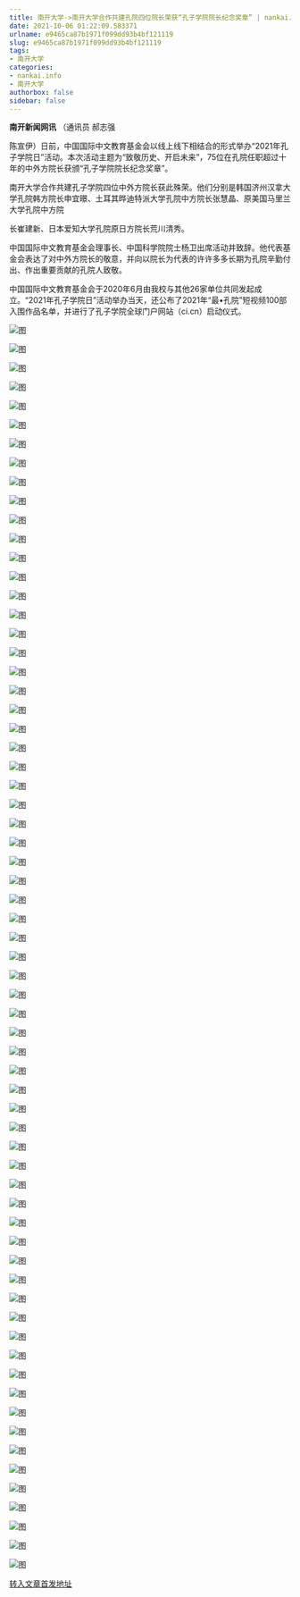 ```yaml
---
title: 南开大学->南开大学合作共建孔院四位院长荣获“孔子学院院长纪念奖章” | nankai.info
date: 2021-10-06 01:22:09.583371
urlname: e9465ca87b1971f099dd93b4bf121119
slug: e9465ca87b1971f099dd93b4bf121119
tags: 
- 南开大学
categories:
- nankai.info
- 南开大学
authorbox: false
sidebar: false
---
```

**南开新闻网讯** （通讯员 郝志强

陈宣伊）日前，中国国际中文教育基金会以线上线下相结合的形式举办“2021年孔子学院日”活动。本次活动主题为“致敬历史、开启未来”，75位在孔院任职超过十年的中外方院长获颁“孔子学院院长纪念奖章”。

南开大学合作共建孔子学院四位中外方院长获此殊荣。他们分别是韩国济州汉拿大学孔院韩方院长申宜暻、土耳其晔迪特派大学孔院中方院长张慧晶、原美国马里兰大学孔院中方院
<!--more-->
长崔建新、日本爱知大学孔院原日方院长荒川清秀。

中国国际中文教育基金会理事长、中国科学院院士杨卫出席活动并致辞。他代表基金会表达了对中外方院长的敬意，并向以院长为代表的许许多多长期为孔院辛勤付出、作出重要贡献的孔院人致敬。

中国国际中文教育基金会于2020年6月由我校与其他26家单位共同发起成立。“2021年孔子学院日”活动举办当天，还公布了2021年“最•孔院”短视频100部入围作品名单，并进行了孔子学院全球门户网站（ci.cn）启动仪式。

![图](http://news.nankai.edu.cn/ywsd/system/2021/10/02/g)

![图](http://news.nankai.edu.cn/ywsd/system/2021/10/02/p)

![图](http://news.nankai.edu.cn/ywsd/system/2021/10/02/j)

![图](http://news.nankai.edu.cn/ywsd/system/2021/10/02/)

![图](http://news.nankai.edu.cn/ywsd/system/2021/10/02/b)

![图](http://news.nankai.edu.cn/ywsd/system/2021/10/02/1)

![图](http://news.nankai.edu.cn/ywsd/system/2021/10/02/f)

![图](http://news.nankai.edu.cn/ywsd/system/2021/10/02/f)

![图](http://news.nankai.edu.cn/ywsd/system/2021/10/02/a)

![图](http://news.nankai.edu.cn/ywsd/system/2021/10/02/d)

![图](http://news.nankai.edu.cn/ywsd/system/2021/10/02/7)

![图](http://news.nankai.edu.cn/ywsd/system/2021/10/02/d)

![图](http://news.nankai.edu.cn/ywsd/system/2021/10/02/_)

![图](http://news.nankai.edu.cn/ywsd/system/2021/10/02/8)

![图](http://news.nankai.edu.cn/ywsd/system/2021/10/02/8)

![图](http://news.nankai.edu.cn/ywsd/system/2021/10/02/8)

![图](http://news.nankai.edu.cn/ywsd/system/2021/10/02/1)

![图](http://news.nankai.edu.cn/ywsd/system/2021/10/02/4)

![图](http://news.nankai.edu.cn/ywsd/system/2021/10/02/0)

![图](http://news.nankai.edu.cn/ywsd/system/2021/10/02/0)

![图](http://news.nankai.edu.cn/ywsd/system/2021/10/02/0)

![图](http://news.nankai.edu.cn/ywsd/system/2021/10/02/3)

![图](http://news.nankai.edu.cn/ywsd/system/2021/10/02/0)

![图](http://news.nankai.edu.cn/ywsd/system/2021/10/02/0)

![图](http://news.nankai.edu.cn/)

![图](http://news.nankai.edu.cn/ywsd/system/2021/10/02/8)

![图](http://news.nankai.edu.cn/ywsd/system/2021/10/02/1)

![图](http://news.nankai.edu.cn/ywsd/system/2021/10/02/4)

![图](http://news.nankai.edu.cn/)

![图](http://news.nankai.edu.cn/ywsd/system/2021/10/02/0)

![图](http://news.nankai.edu.cn/ywsd/system/2021/10/02/0)

![图](http://news.nankai.edu.cn/ywsd/system/2021/10/02/0)

![图](http://news.nankai.edu.cn/)

![图](http://news.nankai.edu.cn/ywsd/system/2021/10/02/3)

![图](http://news.nankai.edu.cn/ywsd/system/2021/10/02/0)

![图](http://news.nankai.edu.cn/ywsd/system/2021/10/02/0)

![图](http://news.nankai.edu.cn/)

![图](http://news.nankai.edu.cn/ywsd/system/2021/10/02/c)

![图](http://news.nankai.edu.cn/ywsd/system/2021/10/02/i)

![图](http://news.nankai.edu.cn/ywsd/system/2021/10/02/p)

![图](http://news.nankai.edu.cn/)

![图](http://news.nankai.edu.cn/ywsd/system/2021/10/02/n)

![图](http://news.nankai.edu.cn/ywsd/system/2021/10/02/c)

![图](http://news.nankai.edu.cn/ywsd/system/2021/10/02/)

![图](http://news.nankai.edu.cn/ywsd/system/2021/10/02/u)

![图](http://news.nankai.edu.cn/ywsd/system/2021/10/02/d)

![图](http://news.nankai.edu.cn/ywsd/system/2021/10/02/e)

![图](http://news.nankai.edu.cn/ywsd/system/2021/10/02/)

![图](http://news.nankai.edu.cn/ywsd/system/2021/10/02/i)

![图](http://news.nankai.edu.cn/ywsd/system/2021/10/02/a)

![图](http://news.nankai.edu.cn/ywsd/system/2021/10/02/k)

![图](http://news.nankai.edu.cn/ywsd/system/2021/10/02/n)

![图](http://news.nankai.edu.cn/ywsd/system/2021/10/02/a)

![图](http://news.nankai.edu.cn/ywsd/system/2021/10/02/n)

![图](http://news.nankai.edu.cn/ywsd/system/2021/10/02/)

![图](http://news.nankai.edu.cn/ywsd/system/2021/10/02/s)

![图](http://news.nankai.edu.cn/ywsd/system/2021/10/02/w)

![图](http://news.nankai.edu.cn/ywsd/system/2021/10/02/e)

![图](http://news.nankai.edu.cn/ywsd/system/2021/10/02/n)

![图](http://news.nankai.edu.cn/)

![图](http://news.nankai.edu.cn/)

![图](http://news.nankai.edu.cn/ywsd/system/2021/10/02/:)

![图](http://news.nankai.edu.cn/ywsd/system/2021/10/02/p)

![图](http://news.nankai.edu.cn/ywsd/system/2021/10/02/t)

![图](http://news.nankai.edu.cn/ywsd/system/2021/10/02/t)

![图](http://news.nankai.edu.cn/ywsd/system/2021/10/02/h)

[转入文章首发地址](http://news.nankai.edu.cn/ywsd/system/2021/10/02/030048189.shtml)